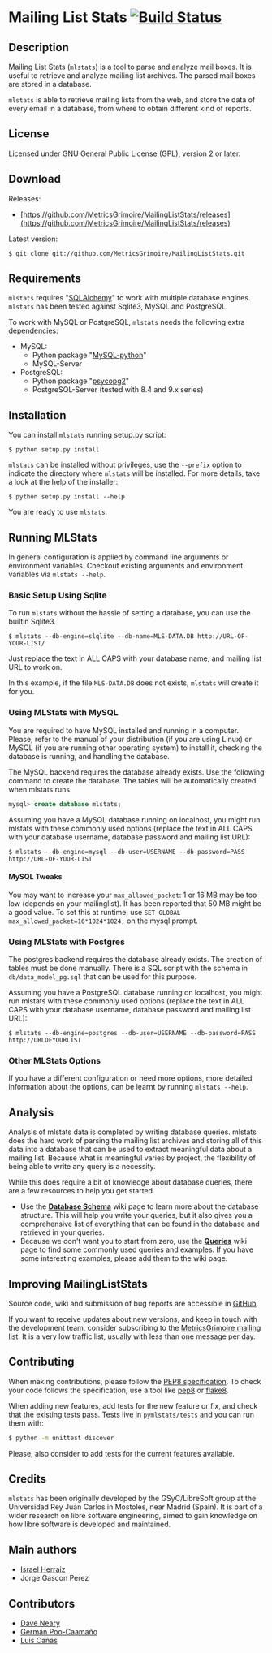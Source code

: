 Mailing List Stats [![Build Status](https://travis-ci.org/MetricsGrimoire/MailingListStats.svg?branch=master)](https://travis-ci.org/MetricsGrimoire/MailingListStats)
==================

Description
-----------
Mailing List Stats (`mlstats`) is a tool to parse and analyze mail boxes.
It is useful to retrieve and analyze mailing list archives.  The parsed
mail boxes are stored in a database.

`mlstats` is able to retrieve mailing lists from the web,
and store the data of every email in a database, from where to obtain
different kind of reports.

License
-------

Licensed under GNU General Public License (GPL), version 2 or later.


Download
--------

Releases:

* [https://github.com/MetricsGrimoire/MailingListStats/releases](https://github.com/MetricsGrimoire/MailingListStats/releases)

Latest version:

```
$ git clone git://github.com/MetricsGrimoire/MailingListStats.git
```

Requirements
-------------
`mlstats` requires "[SQLAlchemy](https://pypi.python.org/pypi/SQLAlchemy)"
to work with multiple database engines.  `mlstats` has been tested against
Sqlite3, MySQL and PostgreSQL.

To work with MySQL or PostgreSQL, `mlstats` needs the following extra
dependencies:

  * MySQL:
    * Python package "[MySQL-python](https://pypi.python.org/pypi/MySQL-python/)"
    * MySQL-Server
  * PostgreSQL:
    * Python package "[psycopg2](https://pypi.python.org/pypi/psycopg2)"
    * PostgreSQL-Server (tested with 8.4 and 9.x series)


Installation
------------
You can install `mlstats` running setup.py script:

```
$ python setup.py install
```

`mlstats` can be installed without privileges, use the `--prefix` option
to indicate the directory where `mlstats` will be installed. For more
details, take a look at the help of the installer:

```
$ python setup.py install --help
```

You are ready to use `mlstats`.

Running MLStats
---------------

In general configuration is applied by command line arguments or environment variables.
Checkout existing arguments and environment variables via `mlstats --help`.

### Basic Setup Using Sqlite

To run `mlstats` without the hassle of setting a database, you can use
the builtin Sqlite3.

```
$ mlstats --db-engine=slqlite --db-name=MLS-DATA.DB http://URL-OF-YOUR-LIST/
```

Just replace the text in ALL CAPS with your database name, and mailing list
URL to work on.

In this example, if the file `MLS-DATA.DB` does not exists, `mlstats` will
create it for you.

### Using MLStats with MySQL

You are required to have MySQL installed and running in a computer.
Please, refer to the manual of your distribution (if you are using Linux)
or MySQL (if you are running other operating system) to install it,
checking the database is running, and handling the database.

The MySQL backend requires the database already exists. Use the following
command to create the database. The tables will be automatically created 
when mlstats runs.

```sql
mysql> create database mlstats;
```

Assuming you have a MySQL database running on localhost, you might run
mlstats with these commonly used options (replace the text in ALL CAPS
with your database username, database password and mailing list URL):

```
$ mlstats --db-engine=mysql --db-user=USERNAME --db-password=PASS http://URL-OF-YOUR-LIST
```

#### MySQL Tweaks

You may want to increase your `max_allowed_packet`: 1 or 16 MB may be
too low (depends on your mailinglist). It has been reported that 50 MB
might be a good value. To set this at runtime, use
`SET GLOBAL max_allowed_packet=16*1024*1024;` on the mysql prompt.

### Using MLStats with Postgres

The postgres backend requires the database already exists. The creation
of tables must be done manually. There is a SQL script with the schema
in `db/data_model_pg.sql` that can be used for this purpose.

Assuming you have a PostgreSQL database running on localhost, you might run
mlstats with these commonly used options (replace the text in ALL CAPS
with your database username, database password and mailing list URL):


```
$ mlstats --db-engine=postgres --db-user=USERNAME --db-password=PASS http://URLOFYOURLIST
```

### Other MLStats Options

If you have a different configuration or need more options, more detailed
information about the options, can be learnt by running `mlstats --help`.


Analysis
--------

Analysis of mlstats data is completed by writing database queries. mlstats does the hard
work of parsing the mailing list archives and storing all of this data into a database 
that can be used to extract meaningful data about a mailing list. Because what is meaningful
varies by project, the flexibility of being able to write any query is a necessity.

While this does require a bit of knowledge about database queries, there are a few resources
to help you get started.

* Use the **[Database Schema](https://github.com/MetricsGrimoire/MailingListStats/wiki/Database-Schema)**
wiki page to learn more about the database structure. This will help you write your queries, but 
it also gives you a comprehensive list of everything that can be found in the database and 
retrieved in your queries.
* Because we don't want you to start from zero, use the **[Queries](https://github.com/MetricsGrimoire/MailingListStats/wiki/Queries)**
wiki page to find some commonly used queries and examples. If you have some interesting examples,
please add them to the wiki page.


Improving MailingListStats
---------------------------

Source code, wiki and submission of bug reports are accessible in [GitHub].

[GitHub]: https://github.com/MetricsGrimoire/MailingListStats

If you want to receive updates about new versions, and keep in touch
with the development team, consider subscribing to the [MetricsGrimoire mailing list][1].
It is a very low traffic list, usually with less than one message per day.

[1]: https://lists.libresoft.es/listinfo/metrics-grimoire

Contributing
------------

When making contributions, please follow the [PEP8 specification][2].
To check your code follows the specification, use a tool like
[pep8][3] or [flake8][4].

When adding new features, add tests for the new feature or fix, and check
that the existing tests pass.  Tests live in `pymlstats/tests` and you can
run them with:

```bash
$ python -m unittest discover
```

Please, also consider to add tests for the current features available.

[2]: http://www.python.org/dev/peps/pep-0008/
[3]: http://pypi.python.org/pypi/pep8
[4]: http://pypi.python.org/pypi/flake8/

Credits
-------

`mlstats` has been originally developed by the GSyC/LibreSoft group at
the Universidad Rey Juan Carlos in Mostoles, near Madrid (Spain). It is
part of a wider research on libre software engineering, aimed to gain
knowledge on how libre software is developed and maintained.


Main authors
------------

  * [Israel Herraiz]               <isra at herraiz org>
  * Jorge Gascon Perez             <jgascon at gsyc.escet.urjc.es>


Contributors
------------

  * [Dave Neary]                   <dneary at maemo org>
  * [Germán Poo-Caamaño]           <gpoo at gnome org>
  * [Luis Cañas]                   <lcanas at bitergia com>

  [Israel Herraiz]: http://herraiz.org/
  [Dave Neary]: http://blogs.gnome.org/bolsh/
  [Germán Poo-Caamaño]: http://calcifer.org/
  [Luis Cañas]: http://sanacl.wordpress.com/
